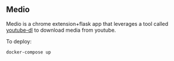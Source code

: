 ## Medio

Medio is a chrome extension+flask app that leverages a tool called [youtube-dl] to download media from youtube.

To deploy:

```
docker-compose up
```

[youtube-dl]:https://github.com/rg3/youtube-dl/
